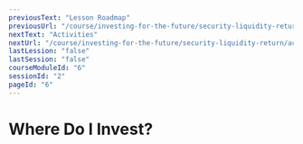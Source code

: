 ```yaml
---
previousText: "Lesson Roadmap"
previousUrl: "/course/investing-for-the-future/security-liquidity-return/roadmap"
nextText: "Activities"
nextUrl: "/course/investing-for-the-future/security-liquidity-return/activities"
lastLession: "false"
lastSession: "false"
courseModuleId: "6"
sessionId: "2"
pageId: "6"
---
```



# Where Do I Invest?
 
<sparkle-animation-player src="./animation/m4l2.js" composition="6F53CC10F2C81940927BA93AF8372292"></sparkle-animation-player>
